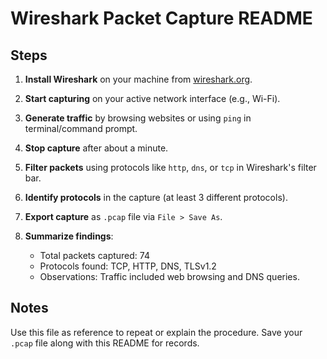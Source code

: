 # Wireshark Packet Capture README

## Steps

1. **Install Wireshark** on your machine from [wireshark.org](https://www.wireshark.org/).
2. **Start capturing** on your active network interface (e.g., Wi-Fi).
3. **Generate traffic** by browsing websites or using `ping` in terminal/command prompt.
4. **Stop capture** after about a minute.
5. **Filter packets** using protocols like `http`, `dns`, or `tcp` in Wireshark's filter bar.
6. **Identify protocols** in the capture (at least 3 different protocols).
7. **Export capture** as `.pcap` file via `File > Save As`.
8. **Summarize findings**:

   * Total packets captured: 74
   * Protocols found: TCP, HTTP, DNS, TLSv1.2
   * Observations: Traffic included web browsing and DNS queries.

## Notes

Use this file as reference to repeat or explain the procedure. Save your `.pcap` file along with this README for records.
